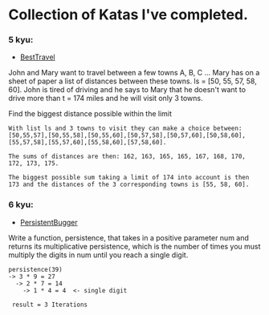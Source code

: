 # Collection of Katas I've completed.

### 5 kyu:

- [BestTravel](./BestTravel.js)

John and Mary want to travel between a few towns A, B, C ... Mary has on a sheet of paper a list of distances between these towns. ls = [50, 55, 57, 58, 60]. John is tired of driving and he says to Mary that he doesn't want to drive more than t = 174 miles and he will visit only 3 towns.

Find the biggest distance possible within the limit

```
With list ls and 3 towns to visit they can make a choice between: [50,55,57],[50,55,58],[50,55,60],[50,57,58],[50,57,60],[50,58,60],[55,57,58],[55,57,60],[55,58,60],[57,58,60].

The sums of distances are then: 162, 163, 165, 165, 167, 168, 170, 172, 173, 175.

The biggest possible sum taking a limit of 174 into account is then 173 and the distances of the 3 corresponding towns is [55, 58, 60].
```

### 6 kyu:

- [PersistentBugger](./PersistentBugger.js)

Write a function, persistence, that takes in a positive
parameter num and returns its multiplicative persistence,
which is the number of times you must multiply the digits
in num until you reach a single digit.

```
persistence(39)
-> 3 * 9 = 27
  -> 2 * 7 = 14
    -> 1 * 4 = 4  <- single digit

 result = 3 Iterations
```
